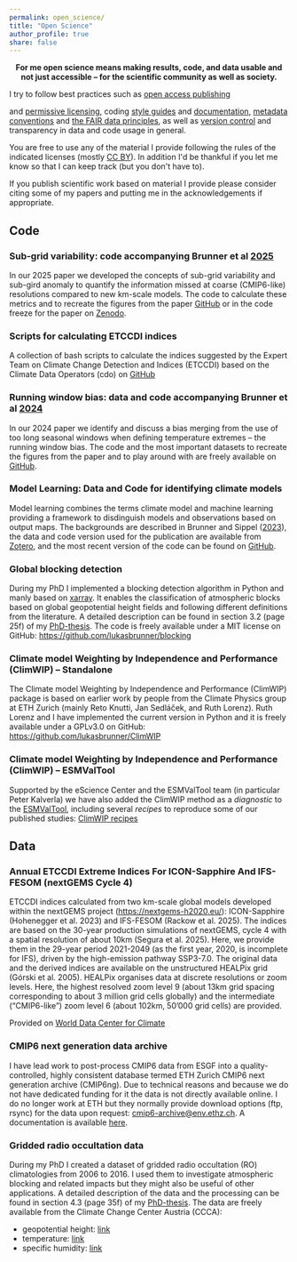 ```yaml
---
permalink: open_science/
title: "Open Science"
author_profile: true
share: false
---
```


<p style="text-align: center;"><b>For me open science means making results, code, and data usable and not just accessible &ndash; for the scientific community as well as society.</b></p>

I try to follow best practices such as <a href="https://climatefootnotes.com/2016/11/16/this-article-is-open-access/" target="_blank">open access publishing</a>
<!-- <a href="https://www.youtube.com/watch?v=L5rVH1KGBCY" target="_blank">open access publishing</a>  -->
and <a href="https://creativecommons.org" target="_blank">permissive licensing</a>, coding <a href="https://pep8.org/" target="_blank">style guides</a> and <a href="https://realpython.com/documenting-python-code/" target="_blank">documentation</a>,  <a href="https://cfconventions.org" target="_blank">metadata conventions</a> and <a href="https://www.go-fair.org/fair-principles" target="_blank">the FAIR data principles</a>, as well as <a href="https://github.com" target="_blank">version control</a> and transparency in data and code usage in general.

You are free to use any of the material I provide following the rules of the indicated licenses (mostly <a href="https://creativecommons.org/licenses/by/4.0/" target="_blank">CC BY</a>). In addition I'd be thankful if you let me know so that I can keep track (but you don't have to).

If you publish scientific work based on material I provide please consider citing some of my papers and putting me in the acknowledgements if appropriate.

Code
----

### Sub-grid variability: code accompanying Brunner et al <a href="https://doi.org/10.1088/1748-9326/ade1ef" target="_blank">2025</a>

In our 2025 paper we developed the concepts of sub-grid variability and sub-gird anomaly to quantify the information missed at coarse (CMIP6-like) resolutions compared to new km-scale models.
    The code to calculate these metrics and to recreate the figures from the paper <a href="https://github.com/lukasbrunner/Brunner_etal_2025_ERL" target="_blank">GitHub</a> or in the code freeze for the paper on <a href="https://doi.org/10.5281/zenodo.15613611" target="_blank">Zenodo</a>.

### Scripts for calculating ETCCDI indices

A collection of bash scripts to calculate the indices suggested by the Expert Team on Climate Change Detection and Indices (ETCCDI) based on the Climate Data Operators (cdo) on <a href="https://github.com/lukasbrunner/etccdi_cdo" target="_blank">GitHub</a>

### Running window bias: data and code accompanying Brunner et al <a href="https://doi.org/10.1038/s41467-024-46349-x" target="_blank">2024</a>

In our 2024 paper we identify and discuss a bias merging from the use of too long seasonal windows when defining temperature extremes &ndash; the running window bias. The code and the most important datasets to recreate the figures from the paper and to play around with are freely available on <a href="https://github.com/lukasbrunner/running_window_bias" target="_blank">GitHub</a>.

### Model Learning: Data and Code for identifying climate models

Model learning combines the terms climate model and machine learning providing a framework to disdinguish models and observations based on output maps. The backgrounds are described in Brunner and Sippel (<a href="https://lukasbrunner.github.io/files/Brunner2023.pdf" target="_blank">2023</a>), the data and code version used for the publication are available from <a href="https://doi.org/10.5281/zenodo.7998436" target="_blank">Zotero</a>, and the most recent version of the code can be found on <a href="https://github.com/lukasbrunner/model_learning" target="_blank">GitHub</a>.


### Global blocking detection

During my PhD I implemented a blocking detection algorithm in Python and manly based on [xarray](https://xarray.pydata.org). It enables the classification of atmospheric blocks based on global geopotential height fields and following different definitions from the literature. A detailed description can be found in section 3.2 (page 25f) of my <a href="/files/Brunner2018_PhD.pdf" target="_blank">PhD-thesis</a>. The code is freely available under a MIT license on GitHub:
<a href="https://github.com/lukasbrunner/blocking" target="_blank">https://github.com/lukasbrunner/blocking</a>

<!-- <blockquote style="padding: 10px"> -->
<!-- We follow the three-step algorithm described by Brunner and Steiner (2017) and Brunner (2018). -->
<!--  &ndash; <a target="_blank" href="https://doi.org/10.1002/wea.4020">Yessimbet et al. 2019</a> -->
<!-- </blockquote> -->



### Climate model Weighting by Independence and Performance (ClimWIP) &ndash; Standalone

The Climate model Weighting by Independence and Performance (ClimWIP) package is based on earlier work by people from the Climate Physics group at ETH Zurich (mainly Reto Knutti, Jan Sedláček, and Ruth Lorenz). Ruth Lorenz and I have implemented the current version in Python and it is freely available under a GPLv3.0 on GitHub:  <a href="https://github.com/lukasbrunner/ClimWIP" target="_blank">https://github.com/lukasbrunner/ClimWIP</a>

<!-- <blockquote style="padding: 10px"> -->
<!-- We acknowledge Lukas Brunner and Ruth Lorenz for publishing their weighting code. -->
<!--  &ndash; <a target="_blank" href="https://doi.org/10.1029/2019GL086757">Liang et al. 2020</a> -->
<!-- </blockquote> -->


### Climate model Weighting by Independence and Performance (ClimWIP) &ndash; ESMValTool

Supported by the eScience Center and the ESMValTool team (in particular Peter Kalverla) we have also added the ClimWIP method as a _diagnostic_ to the <a href="https://docs.esmvaltool.org" target="_blank">ESMValTool</a>, including several _recipes_ to reproduce some of our published studies: <a href="https://docs.esmvaltool.org/en/latest/recipes/recipe_climwip.html" target="_blank">ClimWIP recipes</a>


Data
----

### Annual ETCCDI Extreme Indices For ICON-Sapphire And IFS-FESOM (nextGEMS Cycle 4)

ETCCDI indices calculated from two km-scale global models developed within the nextGEMS project (https://nextgems-h2020.eu/): ICON-Sapphire (Hohenegger et al. 2023) and IFS-FESOM (Rackow et al. 2025). The indices are based on the 30-year production simulations of nextGEMS, cycle 4 with a spatial resolution of about 10km (Segura et al. 2025). Here, we provide them in the 29-year period 2021-2049 (as the first year, 2020, is incomplete for IFS), driven by the high-emission pathway SSP3-7.0.
The original data and the derived indices are available on the unstructured HEALPix grid (Górski et al. 2005). HEALPix organises data at discrete resolutions or zoom levels. Here, the highest resolved zoom level 9 (about 13km grid spacing corresponding to about 3 million grid cells globally) and the intermediate (“CMIP6-like”) zoom level 6 (about 102km, 50’000 grid cells) are provided.

Provided on <a href="https://doi.org/10.26050/WDCC/nextGEMS_ExtrInd" target="_blank">World Data Center for Climate</a>

### CMIP6 next generation data archive

I have lead work to post-process CMIP6 data from ESGF into a quality-controlled, highly consistent database termed ETH Zurich CMIP6 next generation archive (CMIP6ng). Due to technical reasons and because we do not have dedicated funding for it the data is not directly available online. I do no longer work at ETH but they normally provide download options (ftp, rsync) for the data upon request: [cmip6-archive@env.ethz.ch](mailto:cmip6-archive@env.ethz.ch). A documentation is available [here](https://doi.org/10.5281/zenodo.3734127).

<!-- <blockquote style="padding: 10px"> -->
<!-- We thank Urs Beyerle, Jan Sedláček, Ruth Lorenz, and Lukas Brunner for retrieving and preprocessing the CMIP data.  &ndash; <a target="_blank" href="https://doi.org/10.1029/2019GL086812">Beusch et al. (2020)</a>  -->
<!-- </blockquote> -->

<!-- <blockquote style="padding: 10px"> -->
<!-- Urs Beyerle and Lukas Brunner prepared the CMIP6 data server. -->
<!--  &ndash; <a target="_blank" href="https://doi.org/10.1029/2020GL089964">Pendergrass (2020)</a> -->

<!-- <blockquote style="padding: 10px"> -->
<!-- We thank U. Beyerle, J. Sedlacek and L. Brunner for downloading and processing the CMIP5 and LS3MIP data.  -->
<!--  &ndash; <a target="_blank" href="https://doi.org/10.1038/s41561-020-0594-1">Padrón (2020)</a> -->


### Gridded radio occultation data

During my PhD I created a dataset of gridded radio occultation (RO) climatologies from 2006 to 2016. I used them to investigate atmospheric blocking and related impacts but they might also be useful of other applications. A detailed description of the data and the processing can be found in section 4.3 (page 35f) of my <a href="/files/Brunner2018_PhD.pdf" target="_blank">PhD-thesis</a>. The data are freely available from the Climate Change Center Austria (CCCA):
- geopotential height: <a target="_blank" href="https://hdl.handle.net/20.500.11756/e4f48220">link</a>
- temperature: <a target="_blank" href="https://hdl.handle.net/20.500.11756/8245c63e">link</a>
- specific humidity: <a target="_blank" href="https://hdl.handle.net/20.500.11756/122eeb7a">link</a>
